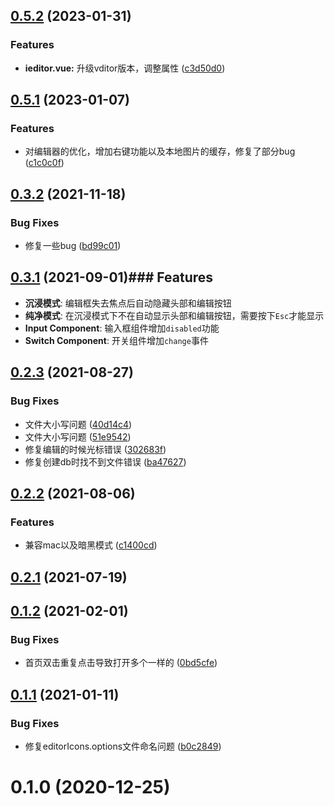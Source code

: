 ## [0.5.2](https://github.com/heiyehk/electron-vue3-inote/compare/0.5.1...0.5.2) (2023-01-31)


### Features

* **ieditor.vue:** 升级vditor版本，调整属性 ([c3d50d0](https://github.com/heiyehk/electron-vue3-inote/commit/c3d50d0f3411561c95124a50edfad9ed550b228a))



## [0.5.1](https://github.com/heiyehk/electron-vue3-inote/compare/0.4.1...0.5.1) (2023-01-07)


### Features

* 对编辑器的优化，增加右键功能以及本地图片的缓存，修复了部分bug ([c1c0c0f](https://github.com/heiyehk/electron-vue3-inote/commit/c1c0c0f676a29adce8dc46582f17f550d0c079ce))



## [0.3.2](https://github.com/heiyehk/electron-vue3-inote/compare/0.3.1...0.3.2) (2021-11-18)


### Bug Fixes

* 修复一些bug ([bd99c01](https://github.com/heiyehk/electron-vue3-inote/commit/bd99c0143a5867893d4a452558ee0e3b6f101ee9))



## [0.3.1](https://github.com/heiyehk/electron-vue3-inote/compare/0.2.3...0.3.1) (2021-09-01)### Features

* **沉浸模式**: 编辑框失去焦点后自动隐藏头部和编辑按钮
* **纯净模式**: 在沉浸模式下不在自动显示头部和编辑按钮，需要按下`Esc`才能显示
* **Input Component**: 输入框组件增加`disabled`功能
* **Switch Component**: 开关组件增加`change`事件



## [0.2.3](https://github.com/heiyehk/electron-vue3-inote/compare/0.2.2...0.2.3) (2021-08-27)


### Bug Fixes

* 文件大小写问题 ([40d14c4](https://github.com/heiyehk/electron-vue3-inote/commit/40d14c4e769de2ac34fc1458bf8fd8f408ac8684))
* 文件大小写问题 ([51e9542](https://github.com/heiyehk/electron-vue3-inote/commit/51e954229360d7a6f27c20f20e2bb7d40362402c))
* 修复编辑的时候光标错误 ([302683f](https://github.com/heiyehk/electron-vue3-inote/commit/302683f50f95d33ca697a9c8c36fac59a14ba8f5))
* 修复创建db时找不到文件错误 ([ba47627](https://github.com/heiyehk/electron-vue3-inote/commit/ba476279d73f6237cc7b327e44d0bf56149d1adc))



## [0.2.2](https://github.com/heiyehk/electron-vue3-inote/compare/0.2.1...0.2.2) (2021-08-06)


### Features

* 兼容mac以及暗黑模式 ([c1400cd](https://github.com/heiyehk/electron-vue3-inote/commit/c1400cdfe6dcd114f3ae90376ca0c090c70d8c82))



## [0.2.1](https://github.com/heiyehk/electron-vue3-inote/compare/0.1.2...0.2.1) (2021-07-19)



## [0.1.2](https://github.com/heiyehk/electron-vue3-inote/compare/0.1.1...0.1.2) (2021-02-01)


### Bug Fixes

* 首页双击重复点击导致打开多个一样的 ([0bd5cfe](https://github.com/heiyehk/electron-vue3-inote/commit/0bd5cfe240c85ed6909d24ed6e42d8a262bcbe9d))



## [0.1.1](https://github.com/heiyehk/electron-vue3-inote/compare/0.1.0...0.1.1) (2021-01-11)


### Bug Fixes

* 修复editorIcons.options文件命名问题 ([b0c2849](https://github.com/heiyehk/electron-vue3-inote/commit/b0c284994ce4656808fe080e78a17722be2af3fe))



# 0.1.0 (2020-12-25)



